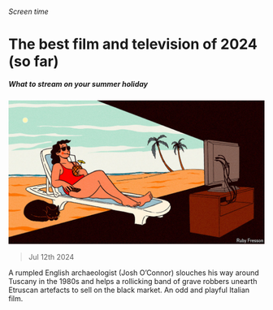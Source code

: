 ###### Screen time

# The best film and television of 2024 (so far) 

##### What to stream on your summer holiday 

![image](images/20240720_CUD001.jpg) 

> Jul 12th 2024 


A rumpled English archaeologist (Josh O’Connor) slouches his way around Tuscany in the 1980s and helps a rollicking band of grave robbers unearth Etruscan artefacts to sell on the black market. An odd and playful Italian film.

